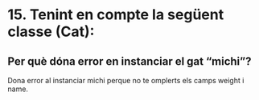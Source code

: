 ﻿# 15. Tenint en compte la següent classe (Cat):
## Per què dóna error en instanciar el gat “michi”?
Dona error al instanciar michi perque no te omplerts els camps weight i name.